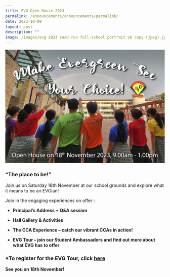 ```yaml
---
title: EVG Open House 2023
permalink: /announcements/announcements/permalink/
date: 2023-10-09
layout: post
description: ""
image: /images/evg 2023 road run full-school portrait v6 copy (jpeg).jpg
---
```

![Open House 2023](/images/evg%202023%20road%20run%20full-school%20portrait%20v6%20copy%20(jpeg).jpg)

       

###            “The place to be!”

Join us on Saturday 18th November at our school grounds and explore what it means to be an EVGian!

Join in the engaging experiences on offer :

* **Principal’s Address + Q&A session**

* **Hall Gallery & Activities**

* **The CCA Experience – catch our vibrant CCAs in action!**

* **EVG Tour – join our Student Ambassadors and find out more about what EVG has to offer**


### *To register for the EVG Tour, click [here](https://go.gov.sg/tourevg)

**See you on 18th November!**
